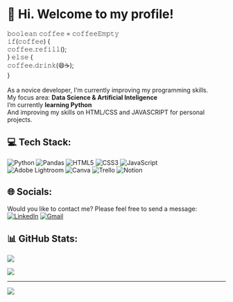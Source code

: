 # 👋 Hi. Welcome to my profile!
𝚋𝚘𝚘𝚕𝚎𝚊𝚗 𝚌𝚘𝚏𝚏𝚎𝚎 = 𝚌𝚘𝚏𝚏𝚎𝚎𝙴𝚖𝚙𝚝𝚢<br>𝚒𝚏(𝚌𝚘𝚏𝚏𝚎𝚎) {<br>    𝚌𝚘𝚏𝚏𝚎𝚎.𝚛𝚎𝚏𝚒𝚕𝚕();<br>} 𝚎𝚕𝚜𝚎 {<br>    𝚌𝚘𝚏𝚏𝚎𝚎.𝚍𝚛𝚒𝚗𝚔(😄☕);<br>             }<br><br>As a novice developer, I'm currently improving my programming skills.<br>My focus area: **Data Science & Artificial Inteligence**<br>I’m currently **learning Python**<br>And improving my skills on HTML/CSS and JAVASCRIPT for personal projects.
## 💻 Tech Stack:
![Python](https://img.shields.io/badge/python-3670A0?style=flat&logo=python&logoColor=ffdd54) ![Pandas](https://img.shields.io/badge/pandas-%23150458.svg?style=flat&logo=pandas&logoColor=white) ![HTML5](https://img.shields.io/badge/html5-%23E34F26.svg?style=flat&logo=html5&logoColor=white) ![CSS3](https://img.shields.io/badge/css3-%231572B6.svg?style=flat&logo=css3&logoColor=white) ![JavaScript](https://img.shields.io/badge/javascript-%23323330.svg?style=flat&logo=javascript&logoColor=%23F7DF1E)<br> ![Adobe Lightroom](https://img.shields.io/badge/Adobe%20Lightroom-31A8FF.svg?style=flat&logo=Adobe%20Lightroom&logoColor=white) ![Canva](https://img.shields.io/badge/Canva-%2300C4CC.svg?style=flat&logo=Canva&logoColor=white) ![Trello](https://img.shields.io/badge/Trello-%23026AA7.svg?style=flat&logo=Trello&logoColor=white) ![Notion](https://img.shields.io/badge/Notion-%23000000.svg?style=flat&logo=notion&logoColor=white) 
## 🌐 Socials:
Would you like to contact me? Please feel free to send a message:<br>
[![LinkedIn](https://img.shields.io/badge/LinkedIn-0077B5?style=for-the-badge&logo=linkedin&logoColor=white)](https://www.linkedin.com/in/alexandre-assis-707707/)
[![Gmail](https://img.shields.io/badge/Gmail-D14836?style=for-the-badge&logo=gmail&logoColor=white)](mailto:alexandre7assis@gmail.com)

<!--
<a href="https://www.linkedin.com/in/alexandre-assis-707707/" target="_blank">
  <img src="https://img.shields.io/badge/LinkedIn-0077B5?style=for-the-badge&logo=linkedin&logoColor=white">
</a>

<a href="mailto:alexandre7assis@gmail.com">
  <img src="https://img.shields.io/badge/Gmail-D14836?style=for-the-badge&logo=gmail&logoColor=white">
</a>

-->

## 📊 GitHub Stats:
![](https://github-readme-stats.vercel.app/api?username=iAlesynxs&theme=dark&hide_border=false&include_all_commits=true&count_private=false)<br/>
<!--![](https://github-readme-streak-stats.herokuapp.com/?user=iAlesynxs&theme=dark&hide_border=false)<br/>-->
![](https://github-readme-stats.vercel.app/api/top-langs/?username=iAlesynxs&theme=dark&hide_border=false&include_all_commits=true&count_private=false&layout=compact)

---
[![](https://visitcount.itsvg.in/api?id=iAlesynxs&icon=0&color=0)](https://visitcount.itsvg.in)
<!-- Proudly created with GPRM ( https://gprm.itsvg.in ) -->
